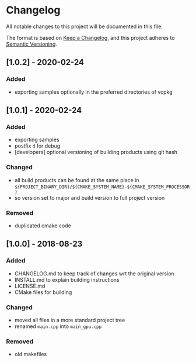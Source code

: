 # Changelog
All notable changes to this project will be documented in this file.

The format is based on [Keep a Changelog](https://keepachangelog.com/en/1.0.0/),
and this project adheres to [Semantic Versioning](https://semver.org/spec/v2.0.0.html).

## [1.0.2] - 2020-02-24
### Added
- exporting samples optionally in the preferred directories of vcpkg

## [1.0.1] - 2020-02-24
### Added
- exporting samples
- postfix `d` for debug
- \[developers\] optional versioning of building products using git hash

### Changed
- all build products can be found at the same place in `${PROJECT_BINARY_DIR}/${CMAKE_SYSTEM_NAME}-${CMAKE_SYSTEM_PROCESSOR}`
- so version set to major and build version to full project version

### Removed
- duplicated cmake code

## [1.0.0] - 2018-08-23
### Added
- CHANGELOG.md to keep track of changes wrt the original version
- INSTALL.md to explain building instructions
- LICENSE.md
- CMake files for building

### Changed
- moved all files in a more standard project tree
- renamed `main.cpp` into `main_gpu.cpp`

### Removed
- old makefiles